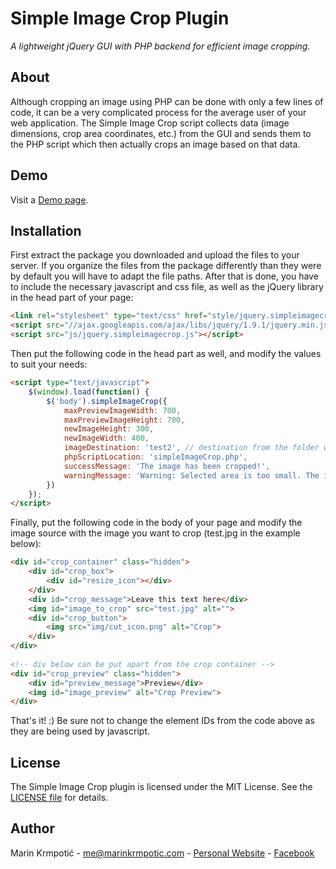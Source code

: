 Simple Image Crop Plugin
========================
*A lightweight jQuery GUI with PHP backend for efficient image cropping.*

About
-----
Although cropping an image using PHP can be done with only a few lines of code, it can be a very complicated process for the average user of your web application. The Simple Image Crop script collects data (image dimensions, crop area coordinates, etc.) from the GUI and sends them to the PHP script which then actually crops an image based on that data.

Demo
----
Visit a [Demo page](http://www.marinkrmpotic.com/simpleimagecrop).

Installation
------------
First extract the package you downloaded and upload the files to your server. If you organize the files from the package differently than they were by default you will have to adapt the file paths. After that is done, you have to include the necessary javascript and css file, as well as the jQuery library in the head part of your page:
```html
<link rel="stylesheet" type="text/css" href="style/jquery.simpleimagecrop.css" media="all">
<script src="//ajax.googleapis.com/ajax/libs/jquery/1.9.1/jquery.min.js"></script>
<script src="js/jquery.simpleimagecrop.js"></script>
```
Then put the following code in the head part as well, and modify the values to suit your needs:
```html
<script type="text/javascript">
    $(window).load(function() {
        $('body').simpleImageCrop({
            maxPreviewImageWidth: 700,
            maxPreviewImageHeight: 700,
            newImageHeight: 300,
            newImageWidth: 400,
            imageDestination: 'test2', // destination from the folder where the php script is located (without extension). if the same as the source file the image will be overwritten.
            phpScriptLocation: 'simpleImageCrop.php',
            successMessage: 'The image has been cropped!',
            warningMessage: 'Warning: Selected area is too small. The image will be blurry.'
        })         
    });  
</script>
```
Finally, put the following code in the body of your page and modify the image source with the image you want to crop (test.jpg in the example below):
```html
<div id="crop_container" class="hidden">
    <div id="crop_box">
        <div id="resize_icon"></div>
    </div>
    <div id="crop_message">Leave this text here</div>
    <img id="image_to_crop" src="test.jpg" alt="">    
    <div id="crop_button">
        <img src="img/cut_icon.png" alt="Crop">
    </div>
</div>
 
<!-- div below can be put apart from the crop container -->
<div id="crop_preview" class="hidden">
    <div id="preview_message">Preview</div>
    <img id="image_preview" alt="Crop Preview">   
</div>
```
That's it! :) Be sure not to change the element IDs from the code above as they are being used by javascript. 

License
-------
The Simple Image Crop plugin is licensed under the MIT License. See the [LICENSE file](https://github.com/mkrmpotic/Simple-Image-Crop/blob/master/LICENSE) for details.

Author
------
Marin Krmpotić - me@marinkrmpotic.com - [Personal Website](http://www.marinkrmpotic.com) - [Facebook](http://facebook.com/krmpoticmarin)

